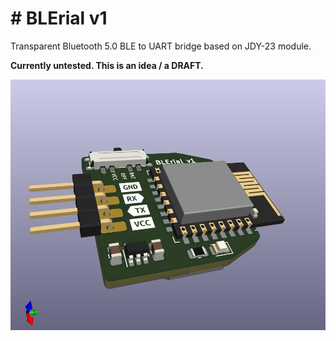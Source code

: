 # # BLErial v1

Transparent Bluetooth 5.0 BLE to UART bridge based on JDY-23 module.

**Currently untested. This is an idea / a DRAFT.**

![](render.jpg)
